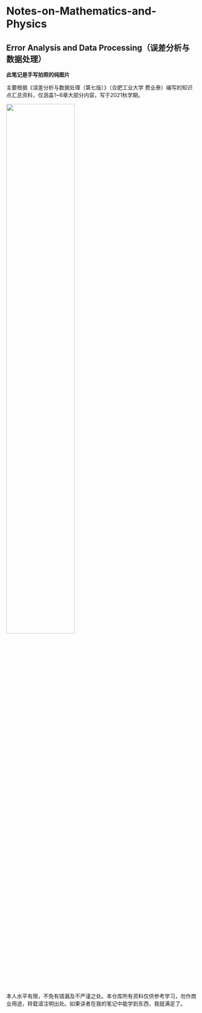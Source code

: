 # Notes-on-Mathematics-and-Physics
## Error Analysis and Data Processing（误差分析与数据处理）
**此笔记是手写拍照的纯图片**

主要根据《误差分析与数据处理（第七版）》（合肥工业大学 费业泰）编写的知识点汇总资料，仅涵盖1\~6章大部分内容，写于2021秋学期。

<img src=https://user-images.githubusercontent.com/107938588/175068828-0add6061-5c4c-498b-99db-19d918392d8e.jpg width=60% />

本人水平有限，不免有错漏及不严谨之处。本仓库所有资料仅供参考学习，勿作商业用途，转载请注明出处。如果读者在我的笔记中能学到东西，我就满足了。
